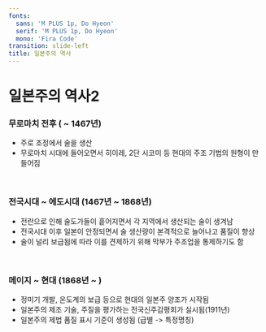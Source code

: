 ```yaml
---
fonts:
  sans: 'M PLUS 1p, Do Hyeon'
  serif: 'M PLUS 1p, Do Hyeon'
  mono: 'Fira Code'
transition: slide-left
title: 일본주의 역사
---
```


# 일본주의 역사2


### 무로마치 전후 ( ~ 1467년)
- 주로 조정에서 술을 생산
- 무로마치 시대에 들어오면서 <span v-mark.red="1">히이레, 2단 시코미 등 현대의 주조 기법의 원형이 만들어짐</span>

<br>

<v-click at="2">

### 전국시대 ~ 에도시대 (1467년 ~ 1868년)
- 전란으로 인해 술도가들이 흩어지면서 <span v-mark.red=3>각 지역에서 생산되는 술이 생겨남</span>
- 전국시대 이후 일본이 안정되면서 술 생산량이 본격적으로 늘어나고 품질이 향상
- 술이 널리 보급됨에 따라 이를 견제하기 위해 막부가 주조업을 통제하기도 함

</v-click>
<br>

<v-click at="4">

### 메이지 ~ 현대 (1868년 ~ )
- <span v-mark.red="5">정미기 개발, 온도계의 보급 등으로 현대의 일본주 양조가 시작됨</span>
- 일본주의 제조 기술, 주질을 평가하는 전국신주감평회가 실시됨(1911년)
- 일본주의 제법 품질 표시 기준이 생성됨 (급별 -> 특정명칭)

</v-click>
